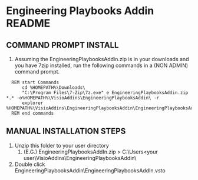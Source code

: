 # Engineering Playbooks Addin README

## COMMAND PROMPT INSTALL 
1. Assuming the EngineeringPlaybooksAddin.zip is in your downloads and you have 7zip installed, run the following commands in a (NON ADMIN) command prompt.

  ```batch
	REM start Commands
		cd %HOMEPATH%\Downloads\
		"C:\Program Files\7-Zip\7z.exe" e EngineeringPlaybooksAddin.zip *.* -o%HOMEPATH%\VisioAddins\EngineeringPlaybooksAddin\ -r
		explorer %HOMEPATH%\VisioAddins\EngineeringPlaybooksAddin\EngineeringPlaybooksAddIn.vsto
	REM end commands
  ```

## MANUAL INSTALLATION STEPS
1. Unzip this folder to your user directory 
	1. (E.G.) EngineeringPlaybooksAddIn.zip > C:\Users\<your user\VisioAddins\EngineeringPlaybooksAddin\
2. Double click EngineeringPlaybooksAddin\EngineeringPlaybooksAddIn.vsto

